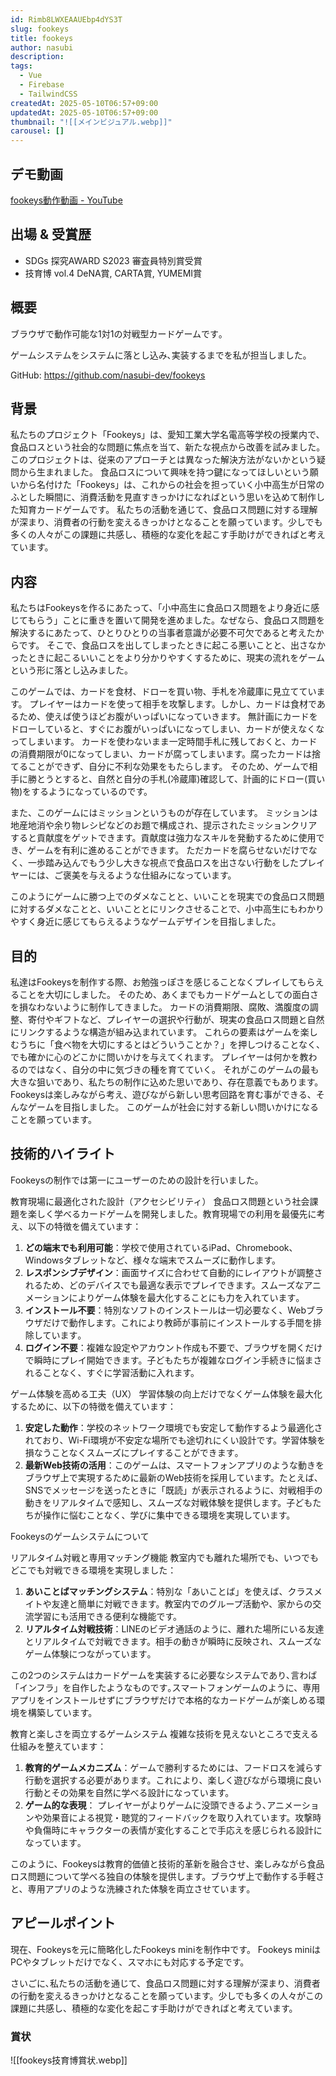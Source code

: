 ```yaml
---
id: Rimb8LWXEAAUEbp4dYS3T
slug: fookeys
title: fookeys
author: nasubi
description: 
tags:
  - Vue
  - Firebase
  - TailwindCSS
createdAt: 2025-05-10T06:57+09:00
updatedAt: 2025-05-10T06:57+09:00
thumbnail: "![[メインビジュアル.webp]]"
carousel: []
---
```

## デモ動画
[fookeys動作動画 - YouTube](https://www.youtube.com/watch?v=-RsJv_yJDFc&feature=youtu.be)

## 出場 & 受賞歴
- SDGs 探究AWARD S2023 審査員特別賞受賞
- 技育博 vol.4 DeNA賞, CARTA賞, YUMEMI賞

## 概要
ブラウザで動作可能な1対1の対戦型カードゲームです｡

ゲームシステムをシステムに落とし込み､実装するまでを私が担当しました｡

GitHub: https://github.com/nasubi-dev/fookeys

## 背景
私たちのプロジェクト「Fookeys」は、愛知工業大学名電高等学校の授業内で、食品ロスという社会的な問題に焦点を当て、新たな視点から改善を試みました。このプロジェクトは、従来のアプローチとは異なった解決方法がないかという疑問から生まれました。 食品ロスについて興味を持つ鍵になってほしいという願いから名付けた「Fookeys」は、これからの社会を担っていく小中高生が日常のふとした瞬間に、消費活動を見直すきっかけになればという思いを込めて制作した知育カードゲームです。 私たちの活動を通じて、食品ロス問題に対する理解が深まり、消費者の行動を変えるきっかけとなることを願っています。少しでも多くの人々がこの課題に共感し、積極的な変化を起こす手助けができればと考えています。


## 内容
私たちはFookeysを作るにあたって、「小中高生に食品ロス問題をより身近に感じてもらう」ことに重きを置いて開発を進めました。なぜなら、食品ロス問題を解決するにあたって、ひとりひとりの当事者意識が必要不可欠であると考えたからです。 そこで、食品ロスを出してしまったときに起こる悪いことと、出さなかったときに起こるいいことをより分かりやすくするために、現実の流れをゲームという形に落とし込みました。

このゲームでは、カードを食材、ドローを買い物、手札を冷蔵庫に見立てています。 プレイヤーはカードを使って相手を攻撃します。しかし、カードは食材であるため、使えば使うほどお腹がいっぱいになっていきます。 無計画にカードをドローしていると、すぐにお腹がいっぱいになってしまい、カードが使えなくなってしまいます。 カードを使わないまま一定時間手札に残しておくと、カードの消費期限が0になってしまい、カードが腐ってしまいます。腐ったカードは捨てることができず、自分に不利な効果をもたらします。 そのため、ゲームで相手に勝とうとすると、自然と自分の手札(冷蔵庫)確認して、計画的にドロー(買い物)をするようになっているのです。

また、このゲームにはミッションというものが存在しています。 ミッションは地産地消や余り物レシピなどのお題で構成され、提示されたミッションクリアすると貢献度をゲットできます。貢献度は強力なスキルを発動するために使用でき、ゲームを有利に進めることができます。 ただカードを腐らせないだけでなく、一歩踏み込んでもう少し大きな視点で食品ロスを出さない行動をしたプレイヤーには、ご褒美を与えるような仕組みになっています。

このようにゲームに勝つ上でのダメなことと、いいことを現実での食品ロス問題に対するダメなことと、いいこととにリンクさせることで、小中高生にもわかりやすく身近に感じてもらえるようなゲームデザインを目指しました。

## 目的
私達はFookeysを制作する際、お勉強っぽさを感じることなくプレイしてもらえることを大切にしました。 そのため、あくまでもカードゲームとしての面白さを損なわないように制作してきました。 カードの消費期限、腐敗、満腹度の調整、寄付やギフトなど、プレイヤーの選択や行動が、現実の食品ロス問題と自然にリンクするような構造が組み込まれています。 これらの要素はゲームを楽しむうちに「食べ物を大切にするとはどういうことか？」を押しつけることなく、でも確かに心のどこかに問いかけを与えてくれます。 プレイヤーは何かを教わるのではなく、自分の中に気づきの種を育てていく。 それがこのゲームの最も大きな狙いであり、私たちの制作に込めた思いであり、存在意義でもあります。 Fookeysは楽しみながら考え、遊びながら新しい思考回路を育む事ができる、そんなゲームを目指しました。 このゲームが社会に対する新しい問いかけになることを願っています。


## 技術的ハイライト
Fookeysの制作では第一にユーザーのための設計を行いました｡

教育現場に最適化された設計（アクセシビリティ） 食品ロス問題という社会課題を楽しく学べるカードゲームを開発しました。教育現場での利用を最優先に考え、以下の特徴を備えています：
1.  **どの端末でも利用可能**：学校で使用されているiPad、Chromebook、Windowsタブレットなど、様々な端末でスムーズに動作します。
2.  **レスポンシブデザイン**：画面サイズに合わせて自動的にレイアウトが調整されるため、どのデバイスでも最適な表示でプレイできます。スムーズなアニメーションによりゲーム体験を最大化することにも力を入れています｡ 
3. **インストール不要**：特別なソフトのインストールは一切必要なく、Webブラウザだけで動作します。これにより教師が事前にインストールする手間を排除しています｡ 
4. **ログイン不要**：複雑な設定やアカウント作成も不要で、ブラウザを開くだけで瞬時にプレイ開始できます。子どもたちが複雑なログイン手続きに悩まされることなく、すぐに学習活動に入れます。

ゲーム体験を高める工夫（UX） 学習体験の向上だけでなくゲーム体験を最大化するために、以下の特徴を備えています：
1. **安定した動作**：学校のネットワーク環境でも安定して動作するよう最適化されており、Wi-Fi環境が不安定な場所でも途切れにくい設計です。学習体験を損なうことなくスムーズにプレイすることができます｡
2.  **最新Web技術の活用**：このゲームは、スマートフォンアプリのような動きをブラウザ上で実現するために最新のWeb技術を採用しています。たとえば、SNSでメッセージを送ったときに「既読」が表示されるように、対戦相手の動きをリアルタイムで感知し、スムーズな対戦体験を提供します。子どもたちが操作に悩むことなく、学びに集中できる環境を実現しています。

Fookeysのゲームシステムについて

リアルタイム対戦と専用マッチング機能 教室内でも離れた場所でも、いつでもどこでも対戦できる環境を実現しました： 
1. **あいことばマッチングシステム**：特別な「あいことば」を使えば、クラスメイトや友達と簡単に対戦できます。教室内でのグループ活動や、家からの交流学習にも活用できる便利な機能です。 
2. **リアルタイム対戦技術**：LINEのビデオ通話のように、離れた場所にいる友達とリアルタイムで対戦できます。相手の動きが瞬時に反映され、スムーズなゲーム体験につながっています｡ 

この2つのシステムはカードゲームを実装するに必要なシステムであり､言わば「インフラ」を自作したようなものです｡スマートフォンゲームのように、専用アプリをインストールせずにブラウザだけで本格的なカードゲームが楽しめる環境を構築しています。

教育と楽しさを両立するゲームシステム
複雑な技術を見えないところで支える仕組みを整えています：
1. **教育的ゲームメカニズム**：ゲームで勝利するためには、フードロスを減らす行動を選択する必要があります。これにより、楽しく遊びながら環境に良い行動とその効果を自然に学べる設計になっています。
2.  **ゲーム的な表現**： プレイヤーがよりゲームに没頭できるよう､アニメーションや効果音による視覚・聴覚的フィードバックを取り入れています。攻撃時や負傷時にキャラクターの表情が変化することで手応えを感じられる設計になっています｡

このように、Fookeysは教育的価値と技術的革新を融合させ、楽しみながら食品ロス問題について学べる独自の体験を提供します。ブラウザ上で動作する手軽さと、専用アプリのような洗練された体験を両立させています｡


## アピールポイント

現在、Fookeysを元に簡略化したFookeys miniを制作中です。 Fookeys miniはPCやタブレットだけでなく、スマホにも対応する予定です。

さいごに､私たちの活動を通じて、食品ロス問題に対する理解が深まり、消費者の行動を変えるきっかけとなることを願っています。少しでも多くの人々がこの課題に共感し、積極的な変化を起こす手助けができればと考えています。


### 賞状
![[fookeys技育博賞状.webp]]